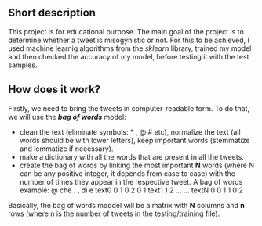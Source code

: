 ## Short description
   This project is for educational purpose. The main goal of the project is to determine whether a tweet is misogynistic or not. For this to be achieved, I used machine learnig 
algorithms from the *sklearn* library, trained my model and then checked the accuracy of my model, before testing it with the test samples.

## How does it work?
   Firstly, we need to bring the tweets in computer-readable form. To do that, we will use the *__bag of words__* model:
   - clean the text (eliminate symbols: * , @ # etc), normalize the text (all words should be with lower letters), keep important words (stemmatize and lemmatize if necessary).
   - make a dictionary with all the words that are present in all the tweets.
   - create the bag of words by linking the most important __N__ words (where N can be any positive integer, it depends from case to case) with the number of times 
they appear in the respective tweet.
   A bag of words example: 
           @  che  .   ,   di  e
    text0  0   1   0   2   0   1
    text1  1   2 ...
    ...
    textN  0   0   1   1   0   2

   Basically, the bag of words moddel will be a matrix with __N__ columns and __n__ rows (where n is the number of tweets in the testing/training file).
   

